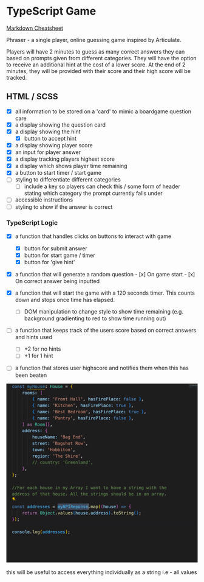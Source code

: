 # TypeScript Game

[Markdown Cheatsheet](https://www.markdownguide.org/cheat-sheet/)

<!-- Create a working Game: The main task is to create a Game not only will this test your understanding of TypeScript but how you break down a problem.

Practice using Git and GitHub flow: We want you to get as much practice as possible using git, GitHub and the command line.

Get a better understanding of how to scope a larger project: We want to see a clear plan of what you're going to build and how.

Apply what you are learning: This is a great place to apply what you have been learning on all of the course so far. When you get it functioning really push on the UI, use SCSS, BEM, anything else you find on the web....really go mad! -->

Phraser - a single player, online guessing game inspired by Articulate.

Players will have 2 minutes to guess as many correct answers they can based on prompts given from different categories. They will have the option to receive an additional hint at the cost of a lower score. At the end of 2 minutes, they will be provided with their score and their high score will be tracked.

## HTML / SCSS
- [x] all information to be stored on a 'card' to mimic a boardgame question care
- [x] a display showing the question card
- [x] a display showing the hint
  - [x] button to accept hint
- [x] a display showing player score
- [x] an input for player answer
- [x] a display tracking players highest score
- [x] a display which shows player time remaining
- [x] a button to start timer / start game
- [ ] styling to differentiate different categories
    - [ ] include a key so players can check this / some form of header stating which category the prompt currently falls under
- [ ] accessible instructions
- [ ] styling to show if the answer is correct

### TypeScript Logic
- [x] a function that handles clicks on buttons to interact with game
    - [x] button for submit answer
    - [x] button for start game / timer
    - [x] button for 'give hint'
- [x] a function that will generate a random question
      - [x] On game start 
      - [x] On correct answer being inputted
- [x] a function that will start the game with a 120 seconds timer. This counts down and stops once time has elapsed.
    - [ ] DOM manipulation to change style to show time remaining (e.g. background gradienting to red to show time running out)
- [ ] a function that keeps track of the users score based on correct answers and hints used 
    - [ ] +2 for no hints
    - [ ] +1 for 1 hint
- [ ] a function that stores user highscore and notifies them when this has been beaten



![alt text](image.png)

this will be useful to access everything individually as a string i.e - all values 